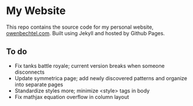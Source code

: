 # My Website
This repo contains the source code for my personal website, [owenbechtel.com](https://owenbechtel.com). Built using Jekyll and hosted by Github Pages.

## To do
* Fix tanks battle royale; current version breaks when someone disconnects
* Update symmetrica page; add newly discovered patterns and organize into separate pages
* Standardize styles more; minimize &lt;style&gt; tags in body
* Fix mathjax equation overflow in column layout